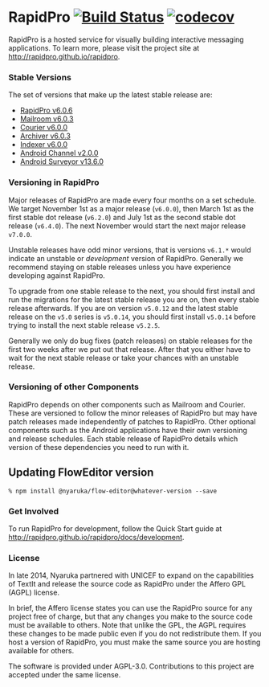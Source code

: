 # RapidPro [![Build Status](https://github.com/rapidpro/rapidpro/workflows/CI/badge.svg)](https://github.com/rapidpro/rapidpro/actions?query=workflow%3ACI) [![codecov](https://codecov.io/gh/rapidpro/rapidpro/branch/master/graph/badge.svg)](https://codecov.io/gh/rapidpro/rapidpro)

RapidPro is a hosted service for visually building interactive messaging applications.
To learn more, please visit the project site at http://rapidpro.github.io/rapidpro.

### Stable Versions

The set of versions that make up the latest stable release are:

 * [RapidPro v6.0.6](https://github.com/rapidpro/rapidpro/releases/tag/v6.0.6)
 * [Mailroom v6.0.3](https://github.com/nyaruka/mailroom/releases/tag/v6.0.3)
 * [Courier v6.0.0](https://github.com/nyaruka/courier/releases/tag/v6.0.0)
 * [Archiver v6.0.3](https://github.com/nyaruka/rp-archiver/releases/tag/v6.0.3)
 * [Indexer v6.0.0](https://github.com/nyaruka/rp-indexer/releases/tag/v6.0.0)
 * [Android Channel v2.0.0](https://github.com/rapidpro/android-channel/releases/tag/v2.0.0)
 * [Android Surveyor v13.6.0](https://github.com/rapidpro/surveyor/releases/tag/v13.6.0)

### Versioning in RapidPro

Major releases of RapidPro are made every four months on a set schedule. We target November 1st
as a major release (`v6.0.0`), then March 1st as the first stable dot release (`v6.2.0`) and July 1st
as the second stable dot release (`v6.4.0`). The next November would start the next major release `v7.0.0`.

Unstable releases have odd minor versions, that is versions `v6.1.*` would indicate an unstable or *development*
version of RapidPro. Generally we recommend staying on stable releases unless you
have experience developing against RapidPro.

To upgrade from one stable release to the next, you should first install and run the migrations
for the latest stable release you are on, then every stable release afterwards. If you are
on version `v5.0.12` and the latest stable release on the `v5.0` series is `v5.0.14`, you should
first install `v5.0.14` before trying to install the next stable release `v5.2.5`.

Generally we only do bug fixes (patch releases) on stable releases for the first two weeks after we put
out that release. After that you either have to wait for the next stable release or take your
chances with an unstable release.

### Versioning of other Components

RapidPro depends on other components such as Mailroom and Courier. These are versioned to follow the minor releases of 
RapidPro but may have patch releases made independently of patches to RapidPro. Other optional components such as the 
Android applications have their own versioning and release schedules. Each stable release of RapidPro details which 
version of these dependencies you need to run with it.

## Updating FlowEditor version

```
% npm install @nyaruka/flow-editor@whatever-version --save
```

### Get Involved

To run RapidPro for development, follow the Quick Start guide at http://rapidpro.github.io/rapidpro/docs/development.

### License

In late 2014, Nyaruka partnered with UNICEF to expand on the capabilities of TextIt and release the source code as 
RapidPro under the Affero GPL (AGPL) license.

In brief, the Affero license states you can use the RapidPro source for any project free of charge, but that any changes 
you make to the source code must be available to others. Note that unlike the GPL, the AGPL requires these changes to be 
made public even if you do not redistribute them. If you host a version of RapidPro, you must make the same source you 
are hosting available for others.

The software is provided under AGPL-3.0. Contributions to this project are accepted under the same license.
